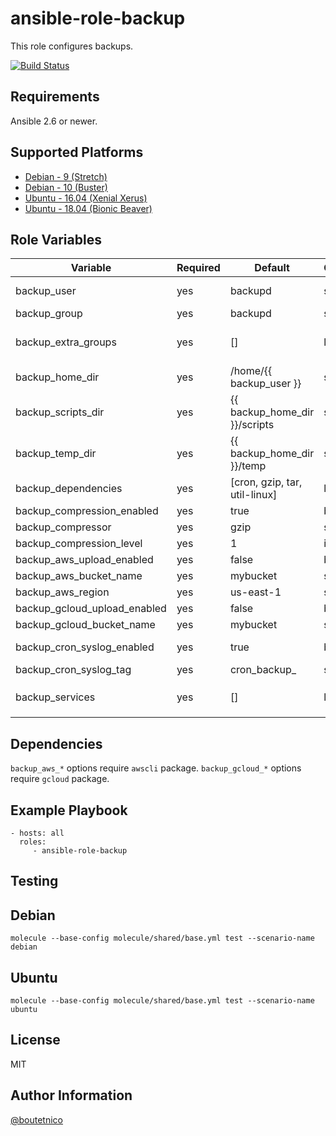 ansible-role-backup
===================

This role configures backups.

[![Build Status](https://travis-ci.org/boutetnico/ansible-role-backup.svg?branch=master)](https://travis-ci.org/boutetnico/ansible-role-backup)

Requirements
------------

Ansible 2.6 or newer.

Supported Platforms
-------------------
- [Debian - 9 (Stretch)](https://wiki.debian.org/DebianStretch)
- [Debian - 10 (Buster)](https://wiki.debian.org/DebianBuster)
- [Ubuntu - 16.04 (Xenial Xerus)](http://releases.ubuntu.com/16.04/)
- [Ubuntu - 18.04 (Bionic Beaver)](http://releases.ubuntu.com/18.04/)


Role Variables
--------------

| Variable                     | Required | Default                       | Choices   | Comments                                    |
|------------------------------|----------|-------------------------------|-----------|---------------------------------------------|
| backup_user                  | yes      | backupd                       | string    | User who runs backup scripts                |
| backup_group                 | yes      | backupd                       | string    |                                             |
| backup_extra_groups          | yes      | []                            | list      | Add `backup_user` to additional groups      |
| backup_home_dir              | yes      | /home/{{ backup_user }}       | string    |                                             |
| backup_scripts_dir           | yes      | {{ backup_home_dir }}/scripts | string    |                                             |
| backup_temp_dir              | yes      | {{ backup_home_dir }}/temp    | string    |                                             |
| backup_dependencies          | yes      | [cron, gzip, tar, util-linux] | list      |                                             |
| backup_compression_enabled   | yes      | true                          | bool      |                                             |
| backup_compressor            | yes      | gzip                          | string    |                                             |
| backup_compression_level     | yes      | 1                             | int       |                                             |
| backup_aws_upload_enabled    | yes      | false                         | bool      |                                             |
| backup_aws_bucket_name       | yes      | mybucket                      | string    |                                             |
| backup_aws_region            | yes      | us-east-1                     | string    |                                             |
| backup_gcloud_upload_enabled | yes      | false                         | bool      |                                             |
| backup_gcloud_bucket_name    | yes      | mybucket                      | string    |                                             |
| backup_cron_syslog_enabled   | yes      | true                          | bool      | Log script output to syslog                 |
| backup_cron_syslog_tag       | yes      | cron_backup_                  | string    |                                             |
| backup_services              | yes      | []                            | list      | Scripts to install. See `defaults/main.yml` |

Dependencies
------------

`backup_aws_*` options require `awscli` package.
`backup_gcloud_*` options require `gcloud` package.

Example Playbook
----------------

    - hosts: all
      roles:
         - ansible-role-backup

Testing
-------

## Debian

`molecule --base-config molecule/shared/base.yml test --scenario-name debian`

## Ubuntu

`molecule --base-config molecule/shared/base.yml test --scenario-name ubuntu`

License
-------

MIT

Author Information
------------------

[@boutetnico](https://github.com/boutetnico)
